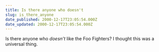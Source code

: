 ```yaml
---
title: Is there anyone who doesn't
slug: is_there_anyone
date_published: 2000-12-17T23:05:54.000Z
date_updated: 2000-12-17T23:05:54.000Z
---
```


Is there anyone who *doesn’t* like the Foo Fighters? I thought this was a universal thing.
